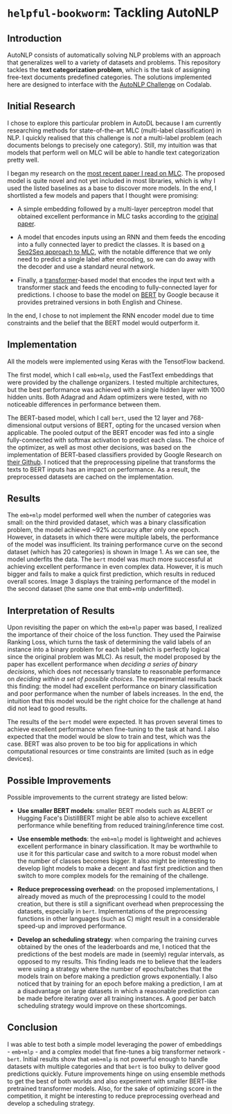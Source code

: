 # `helpful-bookworm`: Tackling AutoNLP

## Introduction

AutoNLP consists of automatically solving NLP problems with an approach that generalizes well to a variety of datasets and problems. This repository tackles the **text categorization problem**, which is the task of assigning free-text documents predefined categories. The solutions implemented here are designed to interface with the [AutoNLP Challenge](https://autodl.lri.fr/competitions/35#home) on Codalab.

## Initial Research

I chose to explore this particular problem in AutoDL because I am currently researching methods for state-of-the-art MLC (multi-label classification) in NLP. I quickly realised that this challenge is *not* a multi-label problem (each documents belongs to precisely one category). Still, my intuition was that models that perform well on MLC will be able to handle text categorization pretty well.

I began my research on the [most recent paper I read on MLC](https://arxiv.org/abs/1904.08049). The proposed model is quite novel and not yet included in most libraries, which is why I used the listed baselines as a base to discover more models. In the end, I shortlisted a few models and papers that I thought were promising:

* A simple embedding followed by a multi-layer perceptron model that obtained excellent performance in MLC tasks according to the [original paper](https://arxiv.org/abs/1312.5419).

* A model that encodes inputs using an RNN and them feeds the encoding into a fully connected layer to predict the classes. It is based on [a Seq2Seq approach to MLC](https://papers.nips.cc/paper/7125-maximizing-subset-accuracy-with-recurrent-neural-networks-in-multi-label-classification), with the notable difference that we only need to predict a single label after encoding, so we can do away with the decoder and use a standard neural network.

* Finally, a [transformer](https://arxiv.org/abs/1706.03762)-based model that encodes the input text with a transformer stack and feeds the encoding to fully-connected layer for predictions. I choose to base the model on [BERT](https://arxiv.org/abs/1810.04805) by Google because it provides pretrained versions in both English and Chinese.

In the end, I chose to not implement the RNN encoder model due to time constraints and the belief that the BERT model would outperform it.

## Implementation

All the models were implemented using Keras with the TensotFlow backend.

The first model, which I call `emb+mlp`, used the FastText embeddings that were provided by the challenge organizers. I tested multiple architectures, but the best performance was achieved with a single hidden layer with 1000 hidden units. Both Adagrad and Adam optimizers were tested, with no noticeable differences in performance between them.

The BERT-based model, which I call `bert`, used the 12 layer and 768-dimensional output versions of BERT, opting for the uncased version when applicable. The pooled output of the BERT encoder was fed into a single fully-connected with softmax activation to predict each class. The choice of the optimizer, as well as most other decisions, was based on the implementation of BERT-based classifiers provided by Google Research on [their Github](https://github.com/google-research/bert). I noticed that the preprocessing pipeline that transforms the texts to BERT inputs has an impact on performance. As a result, the preprocessed datasets are cached on the implementation.

## Results

The `emb+mlp` model performed well when the number of categories was small: on the third provided dataset, which was a binary classification problem, the model achieved ~92% accuracy after only one epoch. However, in datasets in which there were multiple labels, the performance of the model was insufficient. Its training performance curve on the second dataset (which has 20 categories) is shown in Image 1. As we can see, the model underfits the data.
The `bert` model was much more successful at achieving excellent performance in even complex data. However, it is much bigger and fails to make a quick first prediction, which results in reduced overall scores. Image 3 displays the training performance of the model in the second dataset (the same one that emb+mlp underfitted).

## Interpretation of Results

Upon revisiting the paper on which the `emb+mlp` paper was based, I realized the importance of their choice of the loss function. They used the Pairwise Ranking Loss, which turns the task of determining the valid labels of an instance into a binary problem for each label (which is perfectly logical since the original problem was MLC). As result, the model proposed by the paper has excellent performance when *deciding a series of binary decisions*, which does not necessarly translate to reasonable performance on *deciding within a set of possible choices*. The experimental results back this finding: the model had excellent performance on binary classification and poor performance when the number of labels increases. In the end, the intuition that this model would be the right choice for the challenge at hand did not lead to good results.

The results of the `bert` model were expected. It has proven several times to achieve excellent performance when fine-tuning to the task at hand. I also expected that the model would be slow to train and test, which was the case. BERT was also proven to be too big for applications in which computational resources or time constraints are limited (such as in edge devices).

## Possible Improvements

Possible improvements to the current strategy are listed below:

* **Use smaller BERT models**: smaller BERT models such as ALBERT or Hugging Face's DistillBERT might be able also to achieve excellent performance while benefiting from reduced training/inference time cost.

* **Use ensemble methods**: the `emb+mlp` model is lightweight and achieves excellent performance in binary classification. It may be worthwhile to use it for this particular case and switch to a more robust model when the number of classes becomes bigger. It also might be interesting to develop light models to make a decent and fast first prediction and then switch to more complex models for the remaining of the challenge.

* **Reduce preprocessing overhead**: on the proposed implementations, I already moved as much of the preprocessing I could to the model creation, but there is still a significant overhead when preprocessing the datasets, especially in `bert`. Implementations of the preprocessing functions in other languages (such as C) might result in a considerable speed-up and improved performance.

* **Develop an scheduling strategy**: when comparing the training curves obtained by the ones of the leaderboards and me, I noticed that the predictions of the best models are made in (seemly) regular intervals, as opposed to my results. This finding leads me to believe that the leaders were using a strategy where the number of epochs/batches that the models train on before making a prediction grows exponentially. I also noticed that by training for an epoch before making a prediction, I am at a disadvantage on large datasets in which a reasonable prediction can be made before iterating over all training instances. A good per batch scheduling strategy would improve on these shortcomings.

## Conclusion

I was able to test both a simple model leveraging the power of embeddings - `emb+mlp` - and a complex model that fine-tunes a big transformer network - `bert`. Initial results show that `emb+mlp` is not powerful enough to handle datasets with multiple categories and that `bert` is too bulky to deliver good predictions quickly. Future improvements hinge on using ensemble methods to get the best of both worlds and also experiment with smaller BERT-like pretrained transformer models. Also, for the sake of optimizing score in the competition, it might be interesting to reduce preprocessing overhead and develop a scheduling strategy.
